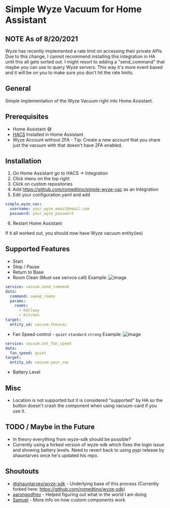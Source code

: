 # Simple Wyze Vacuum for Home Assistant

## NOTE As of 8/20/2021 

Wyze has recently implemented a rate limit on accessing their private APIs. Due to this change, I cannot recommend installing this integration in HA until this all gets sorted out. I might resort to adding a "send_command" that maybe you can use to query Wyze servers. This way it's more event based and it will be on you to make sure you don't hit the rate limits.

## General

Simple implementation of the Wyze Vacuum right into Home Assistant. 

## Prerequisites
- Home Assistant 😅
- [HACS](https://hacs.xyz/) Installed in Home Assistant
- Wyze Account without 2FA - Tip: Create a new account that you share just the vacuum with that doesn't have 2FA enabled.

## Installation
1. On Home Assistant go to HACS -> Integration
2. Click menu on the top right
3. Click on custom repositories
4. Add https://github.com/romedtino/simple-wyze-vac as an Integration
5. Edit your configuration.yaml and add
```yaml
simple_wyze_vac:
  username: your_wyze_email@email.com
  password: your_wyze_password
```
6. Restart Home Assistant

If it all worked out, you should now have Wyze vacuum entity(ies)

## Supported Features
- Start
- Stop / Pause
- Return to Base
- Room Clean (Must use serivce call) Example: ![image](https://user-images.githubusercontent.com/18567128/127786476-ec3dbfcd-66f4-40e6-bfe5-fda0edad191d.png)

```yaml
service: vacuum.send_command
data:
  command: sweep_rooms
  params:
    rooms:
      - Hallway
      - Kitchen
target:
  entity_id: vacuum.theovac
```

- Fan Speed control - `quiet` `standard` `strong` Example: ![image](https://user-images.githubusercontent.com/18567128/128625430-29f77538-b638-481e-8221-0e10ff8618a9.png)

```yaml
service: vacuum.set_fan_speed
data:
  fan_speed: quiet
target:
  entity_id: vacuum.your_vac
```
- Battery Level

## Misc
- Location is not supported but it is considered "supported" by HA so the button doesn't crash the component when using vacuum-card if you use it.


## TODO / Maybe in the Future
- In theory everything from wyze-sdk should be possible?
- Currently using a forked version of wyze-sdk which fixes the login issue and showing battery levels. Need to revert back to using pypi release by shauntarves once he's updated his repo.

## Shoutouts
- [@shauntarves/wyze-sdk](https://github.com/shauntarves/wyze-sdk) - Underlying base of this process (Currently forked here: https://github.com/romedtino/wyze-sdk)
- [aarongodfrey](https://aarongodfrey.dev/home%20automation/building_a_home_assistant_custom_component_part_1/) - Helped figuring out what in the world I am doing
- [Samuel](https://blog.thestaticturtle.fr/creating-a-custom-component-for-homeassistant/) - More info on how custom components work
